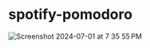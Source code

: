 # spotify-pomodoro

![Screenshot 2024-07-01 at 7 35 55 PM](https://github.com/jobegets/spotify-pomodoro/assets/118776992/2e676a5b-4555-476d-8422-85060f343cc6)
